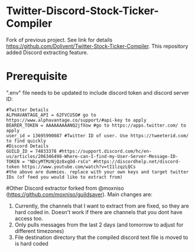 # Twitter-Discord-Stock-Ticker-Compiler
Fork of previous project. See link for details https://github.com/Dolivent/Twitter-Stock-Ticker-Compiler. This repository added Discord extracting feature.


# Prerequisite
".env" file needs to be updated to include discord token and discord server ID:

```
#Twitter Details
ALPHAVANTAGE_API = 62FVCU5O# go to https://www.alphavantage.co/support/#api-key to apply
BEARER_TOKEN = AAAAAAAAANQ2jfXow #go to https://apps.twitter.com/ to apply
user_id = 13695990087 #Twitter ID of user. Use https://tweeterid.com/ to find quickly
#Discord Details
GUILD_ID = 74833378 #https://support.discord.com/hc/en-us/articles/206346498-Where-can-I-find-my-User-Server-Message-ID-
TOKEN = "NDcyMTMzNjQz8xqOd-rsCo" #https://discordhelp.net/discord-token https://www.youtube.com/watch?v=tI1lzqzLQCs
#the above are dummies. replace with your own keys and target twitter IDs (of feed you would like to extract from)
```

#Other
Discord extractor forked from @moxniso (https://github.com/moxniso/guildsaver). Main changes are:
1. Currently, the channels that I want to extract from are fixed, so they are hard coded in. Doesn't work if there are channels that you dont have access too. 
2. Only pulls messages from the last 2 days (and tomorrow to adjust for different timezones)
3. File destination directory that the compiled discord text file is moved to is hard coded

